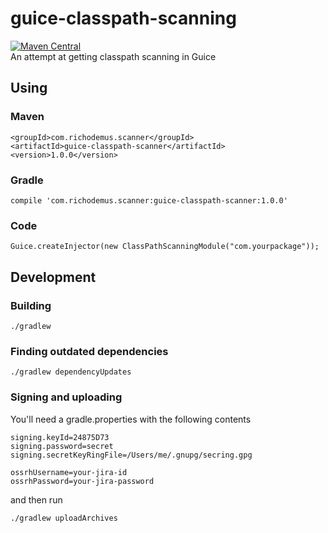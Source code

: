 # guice-classpath-scanning
[![Maven Central](https://maven-badges.herokuapp.com/maven-central/com.richodemus.scanner/guice-classpath-scanner/badge.svg)](https://maven-badges.herokuapp.com/maven-central/com.richodemus.scanner/guice-classpath-scanner)  
An attempt at getting classpath scanning in Guice

## Using
### Maven
```
<groupId>com.richodemus.scanner</groupId>
<artifactId>guice-classpath-scanner</artifactId>
<version>1.0.0</version>
```

### Gradle
```
compile 'com.richodemus.scanner:guice-classpath-scanner:1.0.0'
```
    
### Code
    Guice.createInjector(new ClassPathScanningModule("com.yourpackage"));
    
## Development

### Building
    ./gradlew
    
### Finding outdated dependencies
    ./gradlew dependencyUpdates
    
### Signing and uploading
You'll need a gradle.properties with the following contents
```
signing.keyId=24875D73
signing.password=secret
signing.secretKeyRingFile=/Users/me/.gnupg/secring.gpg

ossrhUsername=your-jira-id
ossrhPassword=your-jira-password
```
and then run

    ./gradlew uploadArchives
